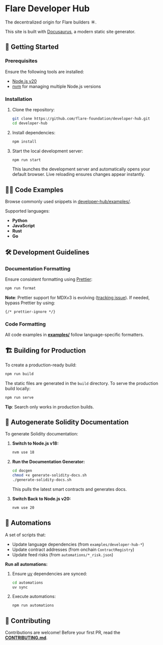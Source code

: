 # Flare Developer Hub

The decentralized origin for Flare builders ☀️.

This site is built with [Docusaurus](https://docusaurus.io/), a modern static site generator.

## 🚀 **Getting Started**

### Prerequisites

Ensure the following tools are installed:

- [Node.js v20](https://nodejs.org/en/)
- [nvm](https://github.com/nvm-sh/nvm) for managing multiple Node.js versions

### Installation

1. Clone the repository:

   ```bash
   git clone https://github.com/flare-foundation/developer-hub.git
   cd developer-hub
   ```

2. Install dependencies:

   ```bash
   npm install
   ```

3. Start the local development server:

   ```bash
   npm run start
   ```

   This launches the development server and automatically opens your default browser. Live reloading ensures changes appear instantly.

## 🧑‍💻 **Code Examples**

Browse commonly used snippets in [developer-hub/examples/](examples/).

Supported languages:

- **Python**
- **JavaScript**
- **Rust**
- **Go**

## 🛠️ **Development Guidelines**

### Documentation Formatting

Ensure consistent formatting using [Prettier](https://prettier.io/):

```bash
npm run format
```

**Note**: Prettier support for MDXv3 is evolving ([tracking issue](https://github.com/prettier/prettier/issues/12209)). If needed, bypass Prettier by using:

```plaintext
{/* prettier-ignore */}
```

### Code Formatting

All code examples in [**examples/**](examples/) follow language-specific formatters.

## 🏗️ **Building for Production**

To create a production-ready build:

```bash
npm run build
```

The static files are generated in the `build` directory. To serve the production build locally:

```bash
npm run serve
```

**Tip**: Search only works in production builds.

## 📄 **Autogenerate Solidity Documentation**

To generate Solidity documentation:

1. **Switch to Node.js v18:**

   ```bash
   nvm use 18
   ```

2. **Run the Documentation Generator:**

   ```bash
   cd docgen
   chmod +x generate-solidity-docs.sh
   ./generate-solidity-docs.sh
   ```

   This pulls the latest smart contracts and generates docs.

3. **Switch Back to Node.js v20:**

   ```bash
   nvm use 20
   ```

## 🔄 **Automations**

A set of scripts that:

- Update language dependencies (from `examples/developer-hub-*`)
- Update contract addresses (from onchain `ContractRegistry`)
- Update feed risks (from `automations/*_risk.json`)

**Run all automations:**

1. Ensure [uv](https://docs.astral.sh/uv/) dependencies are synced:

   ```bash
   cd automations
   uv sync
   ```

2. Execute automations:

   ```bash
   npm run automations
   ```

## 🤝 **Contributing**

Contributions are welcome! Before your first PR, read the [**CONTRIBUTING.md**](CONTRIBUTING.md).

